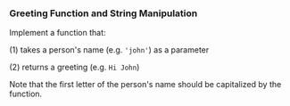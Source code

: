 ### Greeting Function and String Manipulation
Implement a function that:

(1) takes a person's name (e.g. ```'john'```) as a parameter

(2) returns a greeting (e.g. ```Hi John```)

Note that the first letter of the person's name should be capitalized by the function.